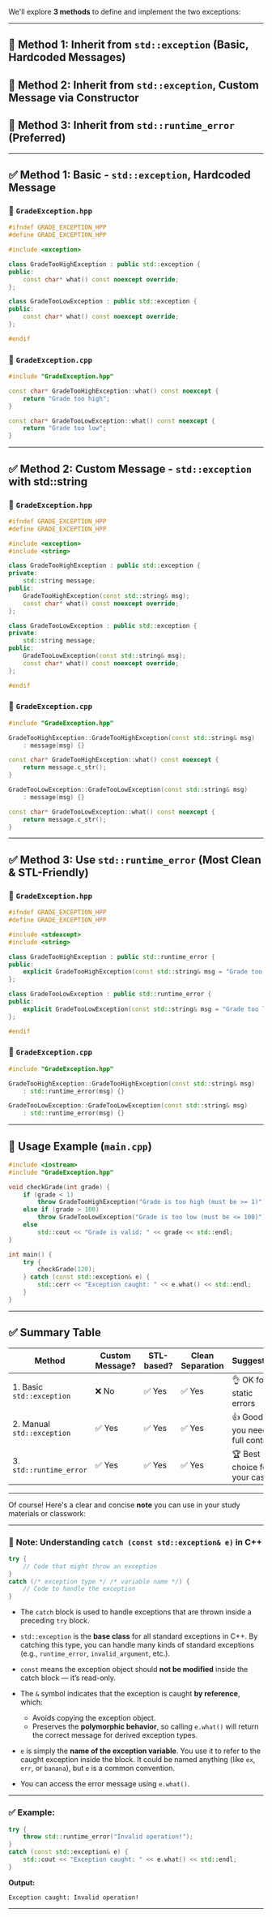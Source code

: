We'll explore **3 methods** to define and implement the two exceptions:

---

## 🔷 Method 1: Inherit from `std::exception` (Basic, Hardcoded Messages)  
## 🔶 Method 2: Inherit from `std::exception`, Custom Message via Constructor  
## 🔸 Method 3: Inherit from `std::runtime_error` (Preferred)

---

## ✅ **Method 1: Basic - `std::exception`, Hardcoded Message**

### 📄 `GradeException.hpp`
```cpp
#ifndef GRADE_EXCEPTION_HPP
#define GRADE_EXCEPTION_HPP

#include <exception>

class GradeTooHighException : public std::exception {
public:
    const char* what() const noexcept override;
};

class GradeTooLowException : public std::exception {
public:
    const char* what() const noexcept override;
};

#endif
```

### 📄 `GradeException.cpp`
```cpp
#include "GradeException.hpp"

const char* GradeTooHighException::what() const noexcept {
    return "Grade too high";
}

const char* GradeTooLowException::what() const noexcept {
    return "Grade too low";
}
```

---

## ✅ **Method 2: Custom Message - `std::exception` with std::string**

### 📄 `GradeException.hpp`
```cpp
#ifndef GRADE_EXCEPTION_HPP
#define GRADE_EXCEPTION_HPP

#include <exception>
#include <string>

class GradeTooHighException : public std::exception {
private:
    std::string message;
public:
    GradeTooHighException(const std::string& msg);
    const char* what() const noexcept override;
};

class GradeTooLowException : public std::exception {
private:
    std::string message;
public:
    GradeTooLowException(const std::string& msg);
    const char* what() const noexcept override;
};

#endif
```

### 📄 `GradeException.cpp`
```cpp
#include "GradeException.hpp"

GradeTooHighException::GradeTooHighException(const std::string& msg)
    : message(msg) {}

const char* GradeTooHighException::what() const noexcept {
    return message.c_str();
}

GradeTooLowException::GradeTooLowException(const std::string& msg)
    : message(msg) {}

const char* GradeTooLowException::what() const noexcept {
    return message.c_str();
}
```

---

## ✅ **Method 3: Use `std::runtime_error` (Most Clean & STL-Friendly)**

### 📄 `GradeException.hpp`
```cpp
#ifndef GRADE_EXCEPTION_HPP
#define GRADE_EXCEPTION_HPP

#include <stdexcept>
#include <string>

class GradeTooHighException : public std::runtime_error {
public:
    explicit GradeTooHighException(const std::string& msg = "Grade too high");
};

class GradeTooLowException : public std::runtime_error {
public:
    explicit GradeTooLowException(const std::string& msg = "Grade too low");
};

#endif
```

### 📄 `GradeException.cpp`
```cpp
#include "GradeException.hpp"

GradeTooHighException::GradeTooHighException(const std::string& msg)
    : std::runtime_error(msg) {}

GradeTooLowException::GradeTooLowException(const std::string& msg)
    : std::runtime_error(msg) {}
```

---

## 🧪 Usage Example (`main.cpp`)
```cpp
#include <iostream>
#include "GradeException.hpp"

void checkGrade(int grade) {
    if (grade < 1)
        throw GradeTooHighException("Grade is too high (must be >= 1)");
    else if (grade > 100)
        throw GradeTooLowException("Grade is too low (must be <= 100)");
    else
        std::cout << "Grade is valid: " << grade << std::endl;
}

int main() {
    try {
        checkGrade(120);
    } catch (const std::exception& e) {
        std::cerr << "Exception caught: " << e.what() << std::endl;
    }
}
```

---

## ✅ Summary Table

| Method | Custom Message? | STL-based? | Clean Separation | Suggested |
|--------|-----------------|------------|------------------|-----------|
| 1. Basic `std::exception` | ❌ No       | ✅ Yes         | ✅ Yes           | 👌 OK for static errors |
| 2. Manual `std::exception` | ✅ Yes     | ✅ Yes         | ✅ Yes           | 👍 Good if you need full control |
| 3. `std::runtime_error` | ✅ Yes       | ✅ Yes         | ✅ Yes           | 🏆 Best choice for your case |

---


Of course! Here's a clear and concise **note** you can use in your study materials or classwork:

---

### 📌 **Note: Understanding `catch (const std::exception& e)` in C++**

```cpp
try {
    // Code that might throw an exception
}
catch (/* exception type */ /* variable name */) {
    // Code to handle the exception
}
```


- The `catch` block is used to handle exceptions that are thrown inside a preceding `try` block.
  
- `std::exception` is the **base class** for all standard exceptions in C++. By catching this type, you can handle many kinds of standard exceptions (e.g., `runtime_error`, `invalid_argument`, etc.).

- `const` means the exception object should **not be modified** inside the catch block — it’s read-only.

- The `&` symbol indicates that the exception is caught **by reference**, which:
  - Avoids copying the exception object.
  - Preserves the **polymorphic behavior**, so calling `e.what()` will return the correct message for derived exception types.

- `e` is simply the **name of the exception variable**. You use it to refer to the caught exception inside the block. It could be named anything (like `ex`, `err`, or `banana`), but `e` is a common convention.

- You can access the error message using `e.what()`.

---

### ✅ Example:

```cpp
try {
    throw std::runtime_error("Invalid operation!");
}
catch (const std::exception& e) {
    std::cout << "Exception caught: " << e.what() << std::endl;
}
```

**Output:**
```
Exception caught: Invalid operation!
```

---